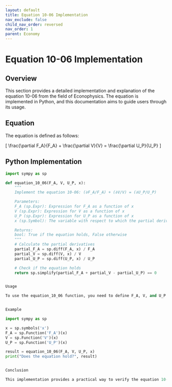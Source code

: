 ```yaml
---
layout: default
title: Equation 10-06 Implementation
nav_exclude: false
child_nav_order: reversed
nav_order: 1
parent: Economy
---
```


# Equation 10-06 Implementation

## Overview
This section provides a detailed implementation and explanation of the equation 10-06 from the field of Econophysics. The equation is implemented in Python, and this documentation aims to guide users through its usage.

## Equation
The equation is defined as follows:

\[ \frac{\partial F_A}{F_A} + \frac{\partial V}{V} = \frac{\partial U_P}{U_P} \]

## Python Implementation
```python
import sympy as sp

def equation_10_06(F_A, V, U_P, x):
    """
    Implement the equation 10-06: (∂F_A/F_A) + (∂V/V) = (∂U_P/U_P)

    Parameters:
    F_A (sp.Expr): Expression for F_A as a function of x
    V (sp.Expr): Expression for V as a function of x
    U_P (sp.Expr): Expression for U_P as a function of x
    x (sp.Symbol): The variable with respect to which the partial derivatives are taken

    Returns:
    bool: True if the equation holds, False otherwise
    """
    # Calculate the partial derivatives
    partial_F_A = sp.diff(F_A, x) / F_A
    partial_V = sp.diff(V, x) / V
    partial_U_P = sp.diff(U_P, x) / U_P

    # Check if the equation holds
    return sp.simplify(partial_F_A + partial_V - partial_U_P) == 0


Usage

To use the equation_10_06 function, you need to define F_A, V, and U_P as expressions in terms of a variable x. Then, pass these expressions along with the variable x to the function.


Example

import sympy as sp

x = sp.symbols('x')
F_A = sp.Function('F_A')(x)
V = sp.Function('V')(x)
U_P = sp.Function('U_P')(x)

result = equation_10_06(F_A, V, U_P, x)
print("Does the equation hold?", result)


Conclusion

This implementation provides a practical way to verify the equation 10-06, contributing to the broader understanding of economic transformations in the field of Econophysics. Feel free to utilize this function in your research and explorations within this interdisciplinary domain.
